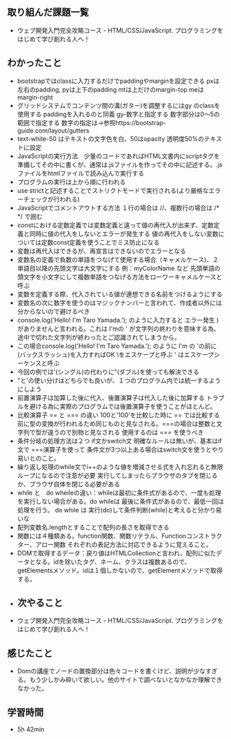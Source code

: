 ## 取り組んだ課題一覧
- ウェブ開発入門完全攻略コース - HTML/CSS/JavaScript. プログラミングをはじめて学び創れる人へ！
## わかったこと
- bootstrapではclassに入力するだけでpaddingやmarginを設定できる pxは左右のpadding, pyは上下のpadding mtは上だけのmargin-top meはmargin-right
- グリッドシステムでコンテンツ間の溝(ガター)を調整するにはgy のclassを使用する paddingを入れるのと同義 gy-数字と指定する 数字部分は0～5の範囲で指定する 数字の指定は→参照https://bootstrap-guide.com/layout/gutters
- text-white-50 はテキストの文字色を白、50はopacity 透明度50%のテキストに設定
- JavaScriptの実行方法　少量のコードであればHTML文書内にscriptタグを準備してその中に書くが、通常は.jsファイルを作ってその中に記述する。.jsファイルをhtmlファイルで読み込んで実行する
- プログラムの実行は上から順に行われる
- use strictと記述することでストリクトモードで実行される(より厳格なエラーチェックが行われる)
- JavaScriptでコメントアウトする方法 １行の場合は //、複数行の場合は /* */ で囲む
- constにおける定数定義では変数定義と違って値の再代入が出来ず、定数定義と同時に値の代入をしないとエラーが発生する 値の再代入をしない変数については定数const定義を使うことでミス防止になる
- 変数は再代入はできるが、再宣言はできないのでエラーとなる
- 変数名の定義で負数の単語をつなげて使用する場合（キャメルケース)、２単語目以降の先頭文字は大文字にする 例：myColorName など 先頭単語の頭文字を小文字にして複数単語をつなげる方法をローワーキャメルケースと呼ぶ
- 変数を定義する際、代入されている値が連想できる名前をつけるようにする
- 変数名の次に数字を使うのはマジックナンバーと言われて、作成者以外には分からないので避けるべき
- console.log('Hello! I'm Taro Yamada.'); のように入力すると エラー発生 ) がありませんと言われる。これは I'mの ' が文字列の終わりを意味する為、途中で切れた文字列が終わったとご認識されてしまうから。
- この場合console.log('Hello! I\'m Taro Yamada.'); のように I'm の 'の前に\(バックスラッシュ)を入力すればOK \をエスケープと呼ぶ \' はエスケープシーケンスと呼ぶ
- 今回の例では'(シングル)の代わりに"(ダブル)を使っても解決できる
- "と'の使い分けはどちらでも良いが、１つのプログラム内では統一するようにしよう
- 前置演算子は加算した後に代入、後置演算子は代入した後に加算する トラブルを避ける為に実際のプログラムでは後置演算子を使うことがほとんど。
- 比較演算子 == と === の違い 100と'100'を比較した時に == では比較する前に型の変換が行われるため同じものと見なされる。===の場合は整数と文字列で型が違うので別物と見なされる 使用するのは === を使うべき
- 条件分岐の処理方法は２つ if文かswitch文 明確なルールは無いが、基本はif文で ===演算子を使って 条件文が3つ以上ある場合はswitch文を使うとやり易いとのこと。
- 繰り返し処理のwhile文でi++のような値を増減させる式を入れ忘れると無限ループになるので注意が必要 実行してしまったらブラウザのタブを閉じるか、ブラウザ自体を閉じる必要がある
- while と　do wheileの違い：whileは最初に条件式があるので、一度も処理を実行しない場合がある。do whileは 最後に条件式があるので、最低一回は処理を行う。 do while は 実行(do)して条件判断(while)と考えると分かり易いな
- 配列変数名.lengthとすることで配列の長さを取得できる
- 関数には４種類ある。function関数、関数リテラル、Functionコンストラクター、アロー関数 それぞれの表記方法に対応できるように覚えること。
- DOMで取得するデータ：戻り値はHTMLCollectionと言われ、配列に似たデータとなる。idを除いたタグ、ネーム、クラスは複数あるので、getElementsメソッド。idは１個しかないので、getElementメソッドで取得する。
- ## 次やること
- ウェブ開発入門完全攻略コース - HTML/CSS/JavaScript. プログラミングをはじめて学び創れる人へ！
## 感じたこと
- Domの講座でノードの置換部分は色々コードを書くけど、説明が少なすぎる。もう少しかみ砕いて欲しい。他のサイトで調べないとなかなか理解できなかった。
## 学習時間
- 5h 42min
